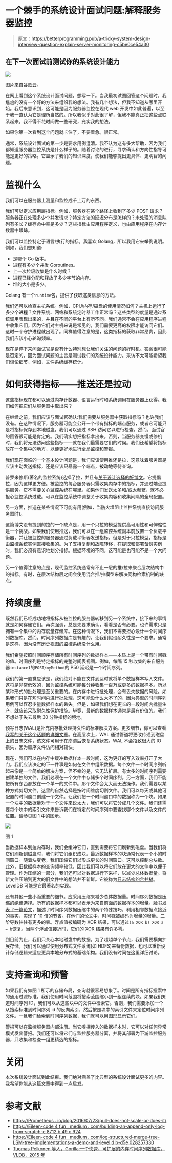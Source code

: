 # 一个棘手的系统设计面试问题:解释服务器监控

> 原文：<https://betterprogramming.pub/a-tricky-system-design-interview-question-explain-server-monitoring-c5be0ce54a30>

## 在下一次面试前测试你的系统设计能力

![](img/400261f96bf00ff7bba2ae212596abc6.png)

图片来自[谷歌云](https://cloud.google.com/)。

在网上看到这个系统设计面试问题，想写一下。当我最初试图回答这个问题时，我尴尬的没有一个好的方法来组织我的想法。我有几个想法，但我不知道从哪里开始。我后来意识到，这可能是因为服务器监控在现代 web 开发中如此普遍，以至于我一直认为它是理所当然的。所以我似乎对此很了解，但我不能真正把这些点联系起来。我不得不花时间做一些研究，充实我的想法。

如果你第一次看到这个问题就卡住了，不要着急。很正常。

通常，系统设计面试的第一步是要求用例澄清。我不认为这有多大帮助，因为我们都知道服务器监控系统是什么样子的。随着讨论的进行，寻求确认和方向性指导可能是更好的策略。它显示了我们的知识深度，使我们能够提出更具体、更明智的问题。

# **监视什么**

我们可以在服务器上测量和监控成千上万的东西。

我们可以定义应用层指标。例如，服务器在某个路径上收到了多少 POST 请求？服务器正在处理多少个并发请求？特定方法的延迟分布是怎样的？未处理的消息队列有多长？缓存命中率是多少？这些指标由应用程序定义，也由应用程序在内存计数器中跟踪。

我们可以监控特定于语言/执行的指标。我喜欢 Golang，所以我用它来举例说明。例如，我们想知道:

*   是哪个 Go 版本。
*   进程有多少个并发 Goroutines。
*   上一次垃圾收集是什么时候？
*   进程已经分配和释放了多少字节的内存。
*   堆的大小是多少。

Golang 有一个`runtime`包，提供了获取这类信息的方法。

我们还可以检查主机系统。例如，CPU/内存/磁盘的使用情况如何？主机上运行了多少个进程？文件系统、网络和系统定时器工作正常吗？这些类型的度量是通过系统调用表现出来的，并且在不同的平台上有所不同。我们通常不会在应用程序进程中收集它们，因为它们对主机来说是常见的，我们需要更高的权限才能访问它们。这时一个守护进程就出现了。同样值得注意的是，这类指标的获取非常昂贵，因此我们应该小心轮询频率。

现在是停下来问面试官是否有什么特别想让我们关注的问题的好时机。答案很可能是否定的，因为面试问题的主旨是测试我们的系统设计能力。采访不太可能希望我们谈论细节，例如，文件系统缓存统计。

# **如何获得指标——推送还是拉动**

这些指标现在都可以通过内存计数器、语言运行时和系统调用在服务器上获得。我们如何把它们从服务器中取出来？

在继续之前，我们应该与面试官确认:我们需要从服务器中获取指标吗？也许我们没有。在这种情况下，服务器可能会公开一个带有指标的端点服务，或者它可能只是将指标保存到本地磁盘，我们可以通过 SSH 访问它以进行检查。然而，面试官的回答很可能是肯定的。我们确实想把指标拿出来。否则，当服务器变慢或停机时，我们将无法访问这些指标——就在我们最需要它们的时候。我们还希望将指标放在一个集中的地方，以便更好地进行全局监控和警报。

我们现在面临的一个基本设计问题是，我们应该使用推还是拉，这意味着服务器是应该主动发送指标，还是应该只暴露一个端点，被动地等待查询。

普罗米修斯(著名的监控系统)选择了拉，并且有[关于设计选择的好博文](https://prometheus.io/blog/2016/07/23/pull-does-not-scale-or-does-it/)。它提倡拉，因为这样更方便。被监控的每台服务器只需收集内存中的指标，并通过端点提供服务。它不需要关心监控系统在哪里。如果他们发送太多和/或太频繁，就不必担心监控系统过载。可以在监控系统中调整关于收集内容和收集间隔的全局配置。

另一方面，推送在某些情况下可能有用(例如，当防火墙阻止监控系统直接访问服务器时)。

这篇博文没有提到的拉的一个缺点是，用一个只拉的模型提供高可用性和可伸缩性是一个挑战。如果我们使用推送，我们可以在一组监控系统副本前放置一个负载平衡器，并让被监控的服务器通过负载平衡器发送指标。但是对于只拉模型，指标是由监控系统实例直接收集的。为了支持复制和故障转移，在提取和部署备份实例时，我们必须有意识地划分指标。根据环境的不同，这可能是也可能不是一个大问题。

另一个值得注意的点是，现代监控系统通常有不止一层的推/拉来聚合层次结构中的指标。有时，在层次结构层之间会使用混合推/拉模型来解决同构检索机制的缺点。

# **持续度量**

既然我们已经成功地将指标从被监控的服务器转移到另一个系统中，接下来的事情就是如何存储它们。再次强调，总是先要求确认，看看是否有必要。也许需求只是拥有一个集中的内存度量存储库。在这种情况下，我们不需要担心设计一个时间序列数据库。然而，时间序列数据库是有趣的。让我们假设耐久性是一个要求。通常是这样，因为没有历史视图的监控系统没什么用。

我们希望按照时间顺序存储所有时间序列的数据样本——本质上是一个带有时间戳的值。时间序列是特定指标的完整时间表视图。例如，每隔 15 秒收集的来自服务器`instance1`的`POST/myMethod`的 P50 延迟是一个时间序列。

我们的第一直觉应该是，我们绝对不能在文件到达时就将单个数据样本写入文件。这将是非常低效的，因为监控系统可能每分钟收集一百万或更多的数据样本。所以某种形式的批处理是至关重要的。在内存中进行批处理，会有丢失数据的风险。如果我们只是在短时间内进行批处理，这可能没什么大不了的，因为典型的时间序列用例可以容忍少量数据样本的丢失。但是，如果我们想在更长的一段时间内批量生产，就应该采取耐久性保护措施。毕竟，最新的数据样本通常是最有价值的。我们不想处于失去最后 30 分钟指标的境地。

预写日志(WAL)是补充内存批处理持久性的标准解决方案。更多细节，你可以查看[我写的关于这个话题的详细文章](https://eileen-code4fun.medium.com/building-an-append-only-log-from-scratch-e8712b49c924)。在高层次上，WAL 通过管道将更改传递到磁盘上的日志文件，该文件可用于在崩溃后恢复系统状态。WAL 不会招致很大的 IO 损失，因为顺序文件访问相对较快。

现在，我们可以在内存中缓冲数据样本一段时间，这为更好的写入效率打开了大门。我们应该决定的下一件事是如何在文件中组织数据。每个文件一个时间序列听起来像是一个简单的解决方案，但不幸的是，它无法扩展。有太多的时间序列需要创建单独的文件。我们必须在一个文件中存储多个时间序列。另一方面，我们不能把所有东西都放在一个单一的文件中。那个文件会太大而无法操作。我们需要以某种方式剪切文件。这里的自然选择是按时间维度切割文件。我们可以每天或其他可配置的时间窗口创建一个文件。让我们把一个时间窗口中的数据称为一个块。如果一个块中的数据量对于一个文件来说太大，我们可以将它分成几个文件。我们还需要每个块中的索引文件来告诉我们在特定的时间序列中要查找哪个文件以及文件的位置。请参见图 1 中的图示。

![](img/d0801f2acaba190bbf8352fb079e3fd7.png)

图 1

当数据样本到达内存时，我们会缓冲它们，直到需要将它们刷新到磁盘。当我们将它们刷新到磁盘时，我们将它们组织成块。最近数据样本的块通常代表一个小的时间窗口。随着块变老，我们压缩它们以形成更长的时间窗口。这可以控制总块数。此外，旧数据样本的查询频率较低，因此我们可以将它们放在更大的文件中以便于管理。作为压缩的一部分，我们还可以对数据进行下采样，以减少总体数据量。将新文件压缩到更大的旧文件中的想法并不新鲜。它被称为[日志结构的合并树](https://eileen-code4fun.medium.com/log-structured-merge-tree-lsm-tree-implementations-a-demo-and-leveldb-d5e028257330)。LevelDB 可能是它最著名的实现。

还有其他一些小而重要的细节。应采用压缩来减少总体数据量。时间序列数据是压缩的绝佳选择。所有的数据样本都可以表示为来自前面的数据样本的增量。脸书[发表了一篇论文](https://www.vldb.org/pvldb/vol8/p1816-teller.pdf)，描述了时间序列数据压缩中的两个特殊技巧，利用相邻数据点接近的事实，实现了 10 倍的节省。在他们的论文中，时间戳被编码为增量的增量。二阶导数往往有更多的零。浮点值被编码为 XOR 结果，可以通过`(a XOR b) XOR a = b`恢复。当两个浮点值接近时，它们的 XOR 结果有许多零。

到目前为止，我们只关心本地磁盘中的数据。为了超越单个节点，我们需要横向扩展存储。我们可以通过使用分布式文件系统(如 HDFS)来备份数据，也可以重新设计存储逻辑来适应更具本地分布式的基础架构。我们没有时间在这里详细讨论。

# **支持查询和预警**

如果我们有如图 1 所示的存储布局，查询就很容易想象了。时间是所有指标搜索中的通用过滤标准。我们使用时间范围将搜索范围缩小到一组连续的块。如果我们知道时间序列 ID，我们可以从这些块中的文件中检索它。否则，我们需要添加一个从搜索标准到时间序列 id 的反向索引，然后按照块中的索引文件来定位时间序列文件。一旦我们检索到时间序列数据，我们就可以用图形显示它们。

警报可以在监控服务器内部注册。当它嗅探传入的数据样本时，它可以对任何异常模式发出警报。我们还可以将它们与监控服务器分离，并将其部署为下游监控服务器，只收集和检查一组更精选的指标。

# **关闭**

本次系统设计面试到此结束。我们绝对涵盖了比典型的系统设计面试更多的内容。我希望你能从这篇文章中得到一点启发。

# **参考文献**

*   [https://Prometheus . io/blog/2016/07/23/pull-does-not-scale-or-does-it/](https://prometheus.io/blog/2016/07/23/pull-does-not-scale-or-does-it/)
*   [https://Eileen-code 4 fun . medium . com/building-an-append-only-log-from-scratch-e 8712 b 49 c 924](https://eileen-code4fun.medium.com/building-an-append-only-log-from-scratch-e8712b49c924)
*   [https://Eileen-code 4 fun . medium . com/log-structured-merge-tree-LSM-tree-implementations-a-demo-and-level d b-d5e 028257330](https://eileen-code4fun.medium.com/log-structured-merge-tree-lsm-tree-implementations-a-demo-and-leveldb-d5e028257330)
*   [Tuomas Pelkonen 等人，Gorilla:一个快速、可扩展的内存时间序列数据库，VLDB，2015 年](https://www.vldb.org/pvldb/vol8/p1816-teller.pdf)